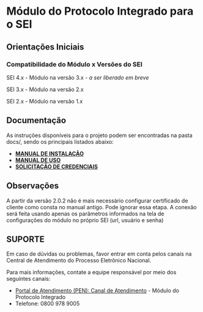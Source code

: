 # Módulo do Protocolo Integrado para o SEI

## Orientações Iniciais

### Compatibilidade do Módulo x Versões do SEI

SEI 4.x - Módulo na versão 3.x - *a ser liberado em breve*

SEI 3.x - Módulo na versão 2.x

SEI 2.x - Módulo na versão 1.x


## Documentação

As instruções disponíveis para o projeto podem ser encontradas na pasta docs/, sendo os principais listados abaixo:

- **[MANUAL DE INSTALAÇÃO](docs/INSTALACAO.md)**
- **[MANUAL DE USO](docs/Manual_de_Uso.pdf)**
- **[SOLICITAÇÃO DE CREDENCIAIS](https://www.gov.br/economia/pt-br/assuntos/processo-eletronico-nacional/conteudo/protocolo-integrado-1/solicitacao-de-credenciais-para-uso-do-web-service)**

## Observações

A partir da versão 2.0.2 não é mais necessário configurar certificado de cliente como consta no manual antigo. Pode ignorar essa etapa.
A conexão será feita usando apenas os parâmetros informados na tela de configurações do módulo no próprio SEI (url, usuário e senha)
	

## SUPORTE

Em caso de dúvidas ou problemas, favor entrar em conta pelos canais na Central de Atendimento do Processo Eletrônico Nacional.

Para mais informações, contate a equipe responsável por meio dos seguintes canais:

-   [Portal de Atendimento (PEN): Canal de Atendimento](https://portaldeservicos.economia.gov.br/)  - Módulo do Protocolo Integrado
-   Telefone: 0800 978 9005
